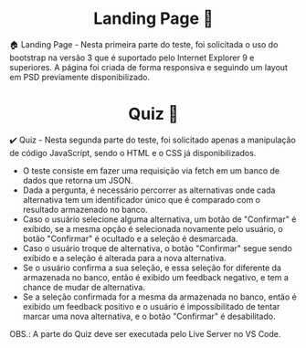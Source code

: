 <h1 align="center"> 
	 Landing Page 🚀
</h1>

🏠 Landing Page - Nesta primeira parte do teste, foi solicitada o uso do bootstrap na versão 3 que é suportado pelo Internet Explorer 9 e superiores. A página foi criada de forma responsiva e seguindo um layout em PSD previamente disponibilizado.


<h1 align="center"> 
	 Quiz 🚀
</h1>

✔️ Quiz - Nesta segunda parte do teste, foi solicitado apenas a manipulação de código JavaScript, sendo o HTML e o CSS já disponibilizados.

- O teste consiste em fazer uma requisição via fetch em um banco de dados que retorna um JSON. 
- Dada a pergunta, é necessário percorrer as alternativas onde cada alternativa tem um identificador único que é comparado com o resultado armazenado no banco.
- Caso o usuário selecione alguma alternativa, um botão de "Confirmar" é exibido, se a mesma opção é selecionada novamente pelo usuário, o botão "Confirmar" é ocultado e a seleção é desmarcada. 
- Caso o usuário troque de alternativa, o botão "Confirmar" segue sendo exibido e a seleção é alterada para a nova alternativa.
- Se o usuário confirma a sua seleção, e essa seleção for diferente da armazenada no banco, então é exibido um feedback negativo, e tem a chance de mudar de alternativa.
- Se a seleção confirmada for a mesma da armazenada no banco, então é exibido um feedback positivo e o usuário é impossibilitado de tentar marcar uma nova alternativa, e o botão "Confirmar" é desabilitado.

OBS.: A parte do Quiz deve ser executada pelo Live Server no VS Code.
